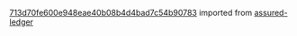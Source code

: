 [713d70fe600e948eae40b08b4d4bad7c54b90783](https://github.com/insolar/assured-ledger/commit/713d70fe600e948eae40b08b4d4bad7c54b90783) imported from [assured-ledger](https://github.com/insolar/assured-ledger)

